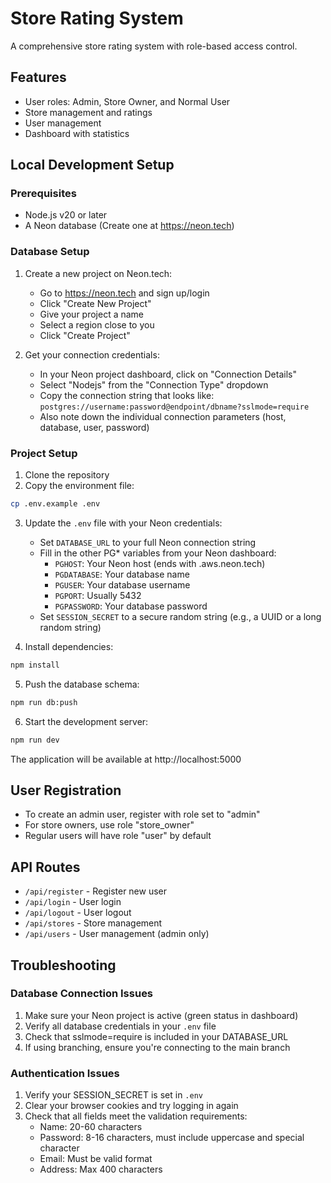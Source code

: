 # Store Rating System

A comprehensive store rating system with role-based access control.

## Features
- User roles: Admin, Store Owner, and Normal User
- Store management and ratings
- User management
- Dashboard with statistics

## Local Development Setup

### Prerequisites
- Node.js v20 or later
- A Neon database (Create one at https://neon.tech)

### Database Setup
1. Create a new project on Neon.tech:
   - Go to https://neon.tech and sign up/login
   - Click "Create New Project"
   - Give your project a name
   - Select a region close to you
   - Click "Create Project"

2. Get your connection credentials:
   - In your Neon project dashboard, click on "Connection Details"
   - Select "Nodejs" from the "Connection Type" dropdown
   - Copy the connection string that looks like: `postgres://username:password@endpoint/dbname?sslmode=require`
   - Also note down the individual connection parameters (host, database, user, password)

### Project Setup
1. Clone the repository
2. Copy the environment file:
```bash
cp .env.example .env
```
3. Update the `.env` file with your Neon credentials:
   - Set `DATABASE_URL` to your full Neon connection string
   - Fill in the other PG* variables from your Neon dashboard:
     - `PGHOST`: Your Neon host (ends with .aws.neon.tech)
     - `PGDATABASE`: Your database name
     - `PGUSER`: Your database username
     - `PGPORT`: Usually 5432
     - `PGPASSWORD`: Your database password
   - Set `SESSION_SECRET` to a secure random string (e.g., a UUID or a long random string)

4. Install dependencies:
```bash
npm install
```

5. Push the database schema:
```bash
npm run db:push
```

6. Start the development server:
```bash
npm run dev
```

The application will be available at http://localhost:5000

## User Registration
- To create an admin user, register with role set to "admin"
- For store owners, use role "store_owner"
- Regular users will have role "user" by default

## API Routes
- `/api/register` - Register new user
- `/api/login` - User login
- `/api/logout` - User logout
- `/api/stores` - Store management
- `/api/users` - User management (admin only)

## Troubleshooting

### Database Connection Issues
1. Make sure your Neon project is active (green status in dashboard)
2. Verify all database credentials in your `.env` file
3. Check that sslmode=require is included in your DATABASE_URL
4. If using branching, ensure you're connecting to the main branch

### Authentication Issues
1. Verify your SESSION_SECRET is set in `.env`
2. Clear your browser cookies and try logging in again
3. Check that all fields meet the validation requirements:
   - Name: 20-60 characters
   - Password: 8-16 characters, must include uppercase and special character
   - Email: Must be valid format
   - Address: Max 400 characters